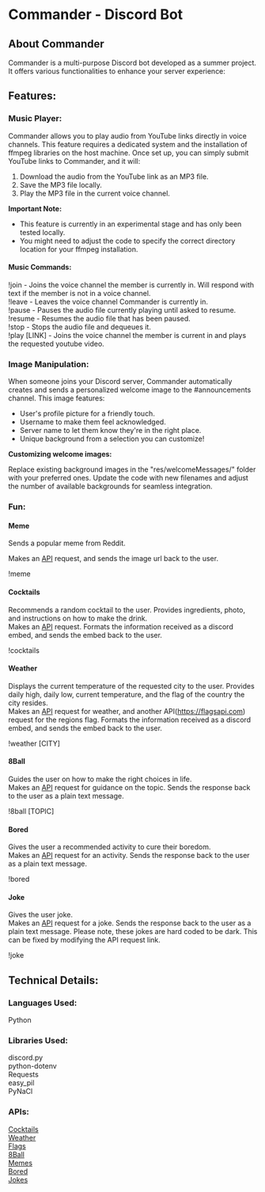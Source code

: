 # Commander - Discord Bot
## About Commander

Commander is a multi-purpose Discord bot developed as a summer project. It offers various functionalities to enhance your server experience:

## Features:

### Music Player:
Commander allows you to play audio from YouTube links directly in voice channels. This feature requires a dedicated system and the installation of ffmpeg libraries on the host machine. Once set up, you can simply submit YouTube links to Commander, and it will:  

1. Download the audio from the YouTube link as an MP3 file.
2. Save the MP3 file locally.
3. Play the MP3 file in the current voice channel.

**Important Note:**

- This feature is currently in an experimental stage and has only been tested locally.
- You might need to adjust the code to specify the correct directory location for your ffmpeg installation.

#### Music Commands:
!join - Joins the voice channel the member is currently in. Will respond with text if the member is not in a voice channel.  
!leave - Leaves the voice channel Commander is currently in.  
!pause - Pauses the audio file currently playing until asked to resume.  
!resume - Resumes the audio file that has been paused.  
!stop - Stops the audio file and dequeues it.  
!play [LINK] - Joins the voice channel the member is current in and plays the requested youtube video.   

### Image Manipulation: 

When someone joins your Discord server, Commander automatically creates and sends a personalized welcome image to the #announcements channel. This image features:

- User's profile picture for a friendly touch.
- Username to make them feel acknowledged.
- Server name to let them know they're in the right place.
- Unique background from a selection you can customize!

**Customizing welcome images:**

Replace existing background images in the "res/welcomeMessages/" folder with your preferred ones.
Update the code with new filenames and adjust the number of available backgrounds for seamless integration.

### Fun:

#### Meme

Sends a popular meme from Reddit.  

Makes an [API](https://meme-api.com/) request, and sends the image url back to the user.  

!meme


#### Cocktails

Recommends a random cocktail to the user. Provides ingredients, photo, and instructions on how to make the drink.  
Makes an [API](https://thecocktaildb.com) request. Formats the information received as a discord embed, and sends the embed back to the user.

!cocktails 

#### Weather


Displays the current temperature of the requested city to the user. Provides daily high, daily low, current temperature, and the flag of the country the city resides.  
Makes an [API](https://openweathermap.org) request for weather, and another API(https://flagsapi.com) request for the regions flag. Formats the information received as a discord embed, and sends the embed back to the user.

!weather [CITY] 

#### 8Ball


Guides the user on how to make the right choices in life.  
Makes an [API](https://eightballapi.com) request for guidance on the topic. Sends the response back to the user as a plain text message.

!8ball [TOPIC] 

#### Bored

Gives the user a recommended activity to cure their boredom.  
Makes an [API](https://www.boredapi.com) request for an activity. Sends the response back to the user as a plain text message.

!bored

#### Joke

Gives the user joke.  
Makes an [API](https://v2.jokeapi.dev/) request for a joke. Sends the response back to the user as a plain text message. Please note, these jokes are hard coded to be dark. This can be fixed by modifying the API request link.

!joke  

## Technical Details:

### Languages Used: 
Python

### Libraries Used:
discord.py  
python-dotenv  
Requests  
easy_pil  
PyNaCl  

### APIs:
[Cocktails](https://thecocktaildb.com)  
[Weather](https://openweathermap.org)  
[Flags](https://flagsapi.com)  
[8Ball](https://eightballapi.com)  
[Memes](https://meme-api.com/)  
[Bored](https://www.boredapi.com)  
[Jokes](https://v2.jokeapi.dev/)  
